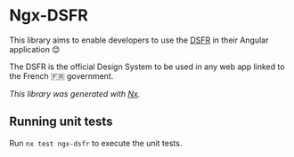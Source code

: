 # Ngx-DSFR

This library aims to enable developers to use the [DSFR](https://gouvfr.atlassian.net/wiki/spaces/DB/overview?homepageId=145359476) in their Angular application 😊

The DSFR is the official Design System to be used in any web app linked to the French 🇫🇷 government.

_This library was generated with [Nx](https://nx.dev)._

## Running unit tests

Run `nx test ngx-dsfr` to execute the unit tests.
